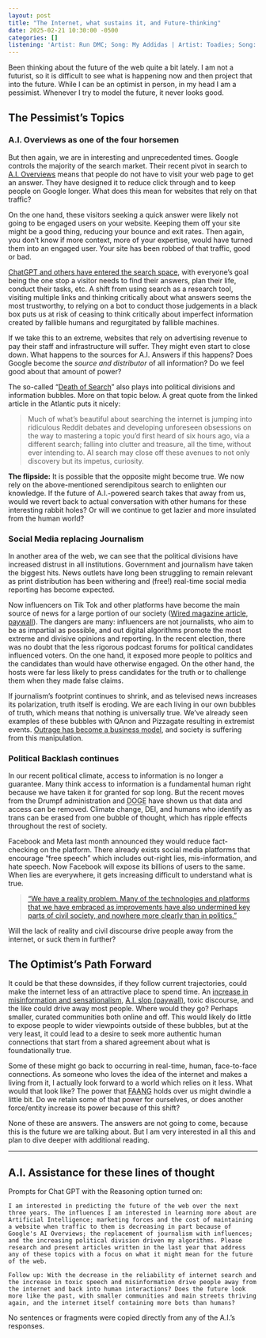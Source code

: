 ```yaml
---
layout: post
title: "The Internet, what sustains it, and Future-thinking"
date: 2025-02-21 10:30:00 -0500
categories: []
listening: 'Artist: Run DMC; Song: My Addidas | Artist: Toadies; Song: Mexican Hairless | Artist: Minutemen; Song: Maybe Partying will Help | Artist: Dr. Octogon; Song: Bear Witness | Artist: Janes Addiction; Song: Up The Beach'
---
```


Been thinking about the future of the web quite a bit lately. I am not a futurist, so it is difficult to see what is happening now and then project that into the future. While I can be an optimist in person, in my head I am a pessimist. Whenever I try to model the future, it never looks good.

## The Pessimist’s Topics

### A.I. Overviews as one of the four horsemen

But then again, we are in interesting and unprecedented times. Google controls the majority of the search market. Their recent pivot in search to [A.I. Overviews](https://www.cyber-duck.co.uk/insights/google-ai-overviews) means that people do not have to visit your web page to get an answer. They have designed it to reduce click through and to keep people on Google longer. What does this mean for websites that rely on that traffic?

On the one hand, these visitors seeking a quick answer were likely not going to be engaged users on your website. Keeping them off your site might be a good thing, reducing your bounce and exit rates. Then again, you don’t know if more context, more of your expertise, would have turned them into an engaged user. Your site has been robbed of that traffic, good or bad.

[ChatGPT and others have entered the search space](https://www.pymnts.com/artificial-intelligence-2/2024/googles-ai-search-feature-fuels-content-traffic-concerns/), with everyone’s goal being the one stop a visitor needs to find their answers, plan their life, conduct their tasks, etc. A shift from using search as a research tool, visiting multiple links and thinking critically about what answers seems the most trustworthy, to relying on a bot to conduct those judgements in a black box puts us at risk of ceasing to think critically about imperfect information created by fallible humans and regurgitated by fallible machines.

If we take this to an extreme, websites that rely on advertising revenue to pay their staff and infrastructure will suffer. They might even start to close down. What happens to the sources for A.I. Answers if this happens? Does Google become the _source and distributor_ of all information? Do we feel good about that amount of power?

The so-called “[Death of Search](https://www.theatlantic.com/technology/archive/2024/11/ai-search-engines-curiosity/680594/?utm_source=apple_news)” also plays into political divisions and information bubbles. More on that topic below. A great quote from the linked article in the Atlantic puts it nicely:

> Much of what’s beautiful about searching the internet is jumping into ridiculous Reddit debates and developing unforeseen obsessions on the way to mastering a topic you’d first heard of six hours ago, via a different search; falling into clutter and treasure, all the time, without ever intending to. AI search may close off these avenues to not only discovery but its impetus, curiosity.

**The flipside:** It is possible that the opposite might become true. We now rely on the above-mentioned serendipitous search to enlighten our knowledge. If the future of A.I.-powered search takes that away from us, would we revert back to actual conversation with other humans for these interesting rabbit holes? Or will we continue to get lazier and more insulated from the human world?


### Social Media replacing Journalism

In another area of the web, we can see that the political divisions have increased distrust in all institutions. Government and journalism have taken the biggest hits. News outlets have long been struggling to remain relevant as print distribution has been withering and (free!) real-time social media reporting has become expected.

Now influencers on Tik Tok and other platforms have become the main source of news for a large portion of our society ([Wired magazine article, paywall](https://www.wired.com/story/this-was-the-year-of-the-influencer-political-takeover/)). The dangers are many: influencers are not journalists, who aim to be as impartial as possible, and out digital algorithms promote the most extreme and divisive opinions and reporting. In the recent election, there was no doubt that the less rigorous podcast forums for political candidates influenced voters. On the one hand, it exposed more people to politics and the candidates than would have otherwise engaged. On the other hand, the hosts were far less likely to press candidates for the truth or to challenge them when they made false claims.

If journalism’s footprint continues to shrink, and as televised news increases its polarization, truth itself is eroding. We are each living in our own bubbles of truth, which means that nothing is universally true. We’ve already seen examples of these bubbles with QAnon and Pizzagate resulting in extremist events. [Outrage has become a business model](https://en.wikipedia.org/wiki/Outrage_industrial_complex), and society is suffering from this manipulation.


### Political Backlash continues

In our recent political climate, access to information is no longer a guarantee. Many think access to information is a fundamental human right because we have taken it for granted for sop long. But the recent moves from the Drumpf administration and <abbr title="Department of Government Efficiency">DOGE</abbr> have shown us that data and access can be removed. Climate change, DEI, and humans who identify as trans can be erased from one bubble of thought, which has ripple effects throughout the rest of society.

Facebook and Meta last month announced they would reduce fact-checking on the platform. There already exists social media platforms that encourage “free speech” which includes out-right lies, mis-information, and hate speech. Now Facebook will expose its billions of users to the same. When lies are everywhere, it gets increasing difficult to understand what is true.

> [“We have a reality problem. Many of the technologies and platforms that we have embraced as improvements have also undermined key parts of civil society, and nowhere more clearly than in politics.”](https://nypost.com/2024/09/07/opinion/algorithms-and-ai-are-making-it-harder-to-know-whats-real/)

Will the lack of reality and civil discourse drive people away from the internet, or suck them in further? 


## The Optimist’s Path Forward

It could be that these downsides, if they follow current trajectories, could make the internet less of an attractive place to spend time. An [increase in misinformation and sensationalism](https://en.wikipedia.org/wiki/Sensationalism#Political_polarization_and_democratic_backsliding), [A.I. slop (paywall)](https://nymag.com/intelligencer/article/ai-generated-content-internet-online-slop-spam.html), toxic discourse, and the like could drive away most people. Where would they go? Perhaps smaller, curated communities both online and off. This would likely do little to expose people to wider viewpoints outside of these bubbles, but at the very least, it could lead to a desire to seek more authentic human connections that start from a shared agreement about what is foundationally true.

Some of these might go back to occurring in real-time, human, face-to-face connections. As someone who loves the idea of the internet and makes a living from it, I actually look forward to a world which relies on it less. What would that look like? The power that <abbr title="Facebook Apple Amazon Netflix Google">FAANG</abbr> holds over us might dwindle a little bit. Do we retain some of that power for ourselves, or does another force/entity increase its power because of this shift?

None of these are answers. The answers are not going to come, because this is the future we are talking about. But I am very interested in all this and plan to dive deeper with additional reading.

***

## A.I. Assistance for these lines of thought

Prompts for Chat GPT with the Reasoning option turned on: 

```
I am interested in predicting the future of the web over the next three years. The influences I am interested in learning more about are Artificial Intelligence; marketing forces and the cost of maintaining a website when traffic to them is decreasing in part because of Google's AI Overviews; the replacement of journalism with influences; and the increasing political division driven my algorithms. Please research and present articles written in the last year that address any of these topics with a focus on what it might mean for the future of the web.

Follow up: With the decrease in the reliability of internet search and the increase in toxic speech and misinformation drive people away from the internet and back into human interactions? Does the future look more like the past, with smaller communities and main streets thriving again, and the internet itself containing more bots than humans? 
```

No sentences or fragments were copied directly from any of the A.I.’s responses.
